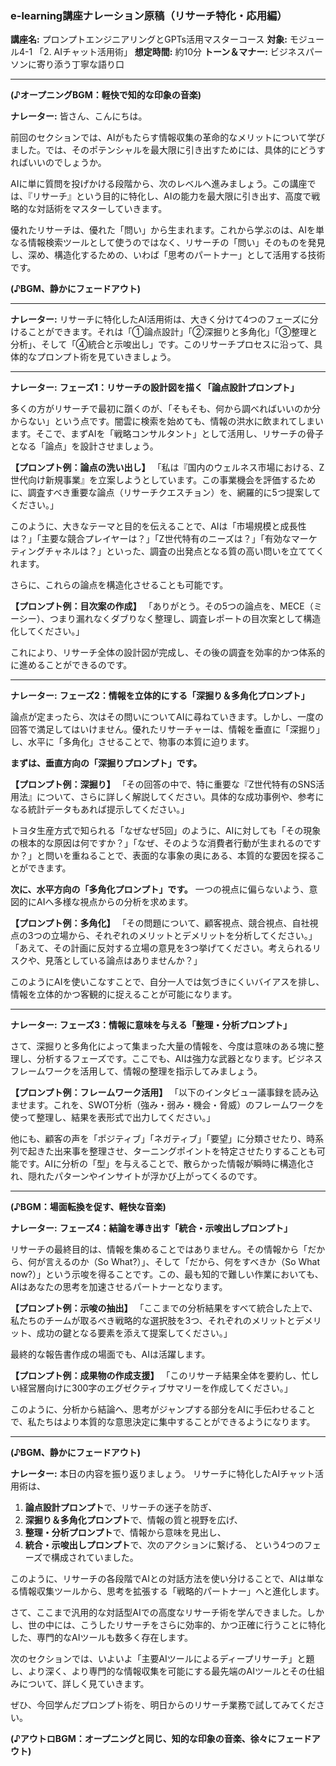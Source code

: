 

### **e-learning講座ナレーション原稿（リサーチ特化・応用編）**

**講座名:** プロンプトエンジニアリングとGPTs活用マスターコース
**対象:** モジュール4-1 「2. AIチャット活用術」
**想定時間:** 約10分
**トーン＆マナー:** ビジネスパーソンに寄り添う丁寧な語り口

---

**(♪オープニングBGM：軽快で知的な印象の音楽)**

**ナレーター:**
皆さん、こんにちは。

前回のセクションでは、AIがもたらす情報収集の革命的なメリットについて学びました。では、そのポテンシャルを最大限に引き出すためには、具体的にどうすればいいのでしょうか。

AIに単に質問を投げかける段階から、次のレベルへ進みましょう。この講座では、『リサーチ』という目的に特化し、AIの能力を最大限に引き出す、高度で戦略的な対話術をマスターしていきます。

優れたリサーチは、優れた「問い」から生まれます。これから学ぶのは、AIを単なる情報検索ツールとして使うのではなく、リサーチの「問い」そのものを発見し、深め、構造化するための、いわば「思考のパートナー」として活用する技術です。

**(♪BGM、静かにフェードアウト)**

---

**ナレーター:**
リサーチに特化したAI活用術は、大きく分けて4つのフェーズに分けることができます。それは「①論点設計」「②深掘りと多角化」「③整理と分析」、そして「④統合と示唆出し」です。このリサーチプロセスに沿って、具体的なプロンプト術を見ていきましょう。

---

**ナレーター:**
**フェーズ1：リサーチの設計図を描く「論点設計プロンプト」**

多くの方がリサーチで最初に躓くのが、「そもそも、何から調べればいいのか分からない」という点です。闇雲に検索を始めても、情報の洪水に飲まれてしまいます。そこで、まずAIを「戦略コンサルタント」として活用し、リサーチの骨子となる「論点」を設計させましょう。

**【プロンプト例：論点の洗い出し】**
「私は『国内のウェルネス市場における、Z世代向け新規事業』を立案しようとしています。この事業機会を評価するために、調査すべき重要な論点（リサーチクエスチョン）を、網羅的に5つ提案してください。」

このように、大きなテーマと目的を伝えることで、AIは「市場規模と成長性は？」「主要な競合プレイヤーは？」「Z世代特有のニーズは？」「有効なマーケティングチャネルは？」といった、調査の出発点となる質の高い問いを立ててくれます。

さらに、これらの論点を構造化させることも可能です。

**【プロンプト例：目次案の作成】**
「ありがとう。その5つの論点を、MECE（ミーシー）、つまり漏れなくダブりなく整理し、調査レポートの目次案として構造化してください。」

これにより、リサーチ全体の設計図が完成し、その後の調査を効率的かつ体系的に進めることができるのです。

---

**ナレーター:**
**フェーズ2：情報を立体的にする「深掘り＆多角化プロンプト」**

論点が定まったら、次はその問いについてAIに尋ねていきます。しかし、一度の回答で満足してはいけません。優れたリサーチャーは、情報を垂直に「深掘り」し、水平に「多角化」させることで、物事の本質に迫ります。

**まずは、垂直方向の「深掘りプロンプト」です。**

**【プロンプト例：深掘り】**
「その回答の中で、特に重要な『Z世代特有のSNS活用法』について、さらに詳しく解説してください。具体的な成功事例や、参考になる統計データもあれば提示してください。」

トヨタ生産方式で知られる「なぜなぜ5回」のように、AIに対しても「その現象の根本的な原因は何ですか？」「なぜ、そのような消費者行動が生まれるのですか？」と問いを重ねることで、表面的な事象の奥にある、本質的な要因を探ることができます。

**次に、水平方向の「多角化プロンプト」です。**
一つの視点に偏らないよう、意図的にAIへ多様な視点からの分析を求めます。

**【プロンプト例：多角化】**
「その問題について、顧客視点、競合視点、自社視点の3つの立場から、それぞれのメリットとデメリットを分析してください。」
「あえて、その計画に反対する立場の意見を3つ挙げてください。考えられるリスクや、見落としている論点はありませんか？」

このようにAIを使いこなすことで、自分一人では気づきにくいバイアスを排し、情報を立体的かつ客観的に捉えることが可能になります。

---

**ナレーター:**
**フェーズ3：情報に意味を与える「整理・分析プロンプト」**

さて、深掘りと多角化によって集まった大量の情報を、今度は意味のある塊に整理し、分析するフェーズです。ここでも、AIは強力な武器となります。ビジネスフレームワークを活用して、情報の整理を指示してみましょう。

**【プロンプト例：フレームワーク活用】**
「以下のインタビュー議事録を読み込ませます。これを、SWOT分析（強み・弱み・機会・脅威）のフレームワークを使って整理し、結果を表形式で出力してください。」

他にも、顧客の声を「ポジティブ」「ネガティブ」「要望」に分類させたり、時系列で起きた出来事を整理させ、ターニングポイントを特定させたりすることも可能です。AIに分析の「型」を与えることで、散らかった情報が瞬時に構造化され、隠れたパターンやインサイトが浮かび上がってくるのです。

---

**(♪BGM：場面転換を促す、軽快な音楽)**

**ナレーター:**
**フェーズ4：結論を導き出す「統合・示唆出しプロンプト」**

リサーチの最終目的は、情報を集めることではありません。その情報から「だから、何が言えるのか（So What?）」、そして「だから、何をすべきか（So What now?）」という示唆を得ることです。この、最も知的で難しい作業においても、AIはあなたの思考を加速させるパートナーとなります。

**【プロンプト例：示唆の抽出】**
「ここまでの分析結果をすべて統合した上で、私たちのチームが取るべき戦略的な選択肢を3つ、それぞれのメリットとデメリット、成功の鍵となる要素を添えて提案してください。」

最終的な報告書作成の場面でも、AIは活躍します。

**【プロンプト例：成果物の作成支援】**
「このリサーチ結果全体を要約し、忙しい経営層向けに300字のエグゼクティブサマリーを作成してください。」

このように、分析から結論へ、思考がジャンプする部分をAIに手伝わせることで、私たちはより本質的な意思決定に集中することができるようになります。

---

**(♪BGM、静かにフェードアウト)**

**ナレーター:**
本日の内容を振り返りましょう。
リサーチに特化したAIチャット活用術は、
1.  **論点設計プロンプト**で、リサーチの迷子を防ぎ、
2.  **深掘り＆多角化プロンプト**で、情報の質と視野を広げ、
3.  **整理・分析プロンプト**で、情報から意味を見出し、
4.  **統合・示唆出しプロンプト**で、次のアクションに繋げる、
という4つのフェーズで構成されていました。

このように、リサーチの各段階でAIとの対話方法を使い分けることで、AIは単なる情報収集ツールから、思考を拡張する「戦略的パートナー」へと進化します。

さて、ここまで汎用的な対話型AIでの高度なリサーチ術を学んできました。しかし、世の中には、こうしたリサーチをさらに効率的、かつ正確に行うことに特化した、専門的なAIツールも数多く存在します。

次のセクションでは、いよいよ「主要AIツールによるディープリサーチ」と題し、より深く、より専門的な情報収集を可能にする最先端のAIツールとその仕組みについて、詳しく見ていきます。

ぜひ、今回学んだプロンプト術を、明日からのリサーチ業務で試してみてください。

**(♪アウトロBGM：オープニングと同じ、知的な印象の音楽、徐々にフェードアウト)**
